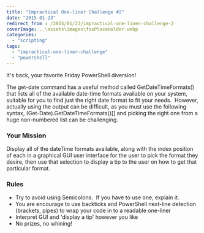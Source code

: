 ```yaml
---
title: "Impractical One-liner Challenge #2"
date: "2015-01-23"
redirect_from : /2015/01/23/impractical-one-liner-challenge-2
coverImage: ..\assets\images\foxPlaceHolder.webp
categories: 
  - "scripting"
tags: 
  - "impractical-one-liner-challenge"
  - "powershell"
---
```


It's back, your favorite Friday PowerShell diversion!

The get-date command has a useful method called GetDateTimeFormats() that lists all of the available date-time formats available on your system, suitable for you to find just the right date format to fit your needs.  However, actually using the output can be difficult, as you must use the following syntax, (Get-Date).GetDateTimeFormats()\[<index>\] and picking the right one from a huge non-numbered list can be challenging.

### Your Mission

Display all of the dateTime formats available, along with the index position of each in a graphical GUI user interface for the user to pick the format they desire, then use that selection to display a tip to the user on how to get that particular format.

### Rules

- Try to avoid using Semicolons.  If you have to use one, explain it.
- You are encourage to use backticks and PowerShell next-line detection (brackets, pipes) to wrap your code in to a readable one-liner
- Interpret GUI and 'display a tip' however you like
- No prizes, no whining!
